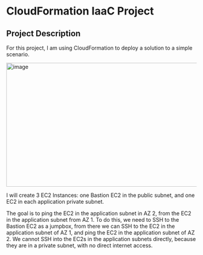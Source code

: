 <h1>CloudFormation IaaC Project</h1>



<h2>Project Description</h2>

For this project, I am using CloudFormation to deploy a solution to a simple scenario.

<img width="846" height="328" alt="image" src="https://github.com/user-attachments/assets/f9f133a1-a112-4424-8f95-9cd2e3b56cde" />

I will create 3 EC2 Instances: one Bastion EC2 in the public subnet, and one EC2 in each application private subnet. 

The goal is to ping the EC2 in the application subnet in AZ 2, from the EC2 in the application subnet from AZ 1. To do this, we need to SSH to the Bastion EC2 as a jumpbox, from there we can SSH to the EC2 in the application subnet of AZ 1, and ping the EC2 in the application subnet of AZ 2.
We cannot SSH into the EC2s in the application subnets directly, because they are in a private subnet, with no direct internet access.




